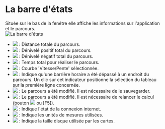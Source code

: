 # La barre d'états

Située sur le bas de la fenêtre elle affiche les informations sur l'application et le parcours.  
![La barre d'états](./images/Statusbar/CG40_Statusbar.png)

* ![](./images/Statusbar/CG40_Statusbar_Dist.png) : Distance totale du parcours.
* ![](./images/Statusbar/CG40_Statusbar_Ascend.png) : Dénivelé positif total du parcours.
* ![](./images/Statusbar/CG40_Statusbar_Descend.png) :  Dénivelé négatif total du parcours.
* ![](./images/Statusbar/CG40_Statusbar_Time.png) : Temps total pour réaliser le parcours.
* ![](./images/Statusbar/CG40_Statusbar_Curve.png) : Courbe 'Vitesse/Pente' sélectionnée.
* ![](./images/Statusbar/CG40_Statusbar_Timelimit.png) : Indique qu'une barrière horaire a été dépassé à un endroit du parcours. Un clic sur cet indicateur positionne la sélection du tableau sur la première ligne concernée.
* ![](./images/Statusbar/CG40_Statusbar_Modified.png) : Le parcours a été modifié. Il est nécessaire de le sauvegarder.
* ![](./images/Statusbar/CG40_Statusbar_Calc.png) : Le parcours a été modifié. Il est nécessaire de relancer le calcul (bouton ![](./images/Toolbar/refresh_data.png) ou [F5]).
* ![](./images/Statusbar/CG40_Statusbar_Online.png) : Indique l'état de la connexion internet.
* ![](./images/Statusbar/CG40_Statusbar_Unit.png) : Indique les unités de mesures utilisées.
* ![](./images/Statusbar/CG40_Statusbar_Map_Size.png) : Indique la taille disque utilisée par les cartes.

